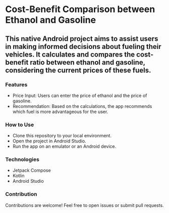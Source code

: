 # Cost-Benefit Comparison between Ethanol and Gasoline

## This native Android project aims to assist users in making informed decisions about fueling their vehicles. It calculates and compares the cost-benefit ratio between ethanol and gasoline, considering the current prices of these fuels.

### Features
* Price Input: Users can enter the price of ethanol and the price of gasoline.
* Recommendation: Based on the calculations, the app recommends which fuel is more advantageous for the user.

### How to Use
* Clone this repository to your local environment.
* Open the project in Android Studio.
* Run the app on an emulator or an Android device.

### Technologies
* Jetpack Compose
* Kotlin
* Android Studio

### Contribution
Contributions are welcome! Feel free to open issues or submit pull requests.
